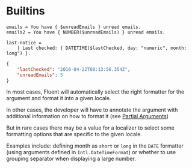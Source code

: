 # Builtins

```
emails = You have { $unreadEmails } unread emails.
emails2 = You have { NUMBER($unreadEmails) } unread emails.

last-notice =
    | Last checked: { DATETIME($lastChecked, day: "numeric", month: long") }.
```
```json
{
    "lastChecked": "2016-04-22T08:13:56.354Z",
    "unreadEmails": 5
}
```

In most cases, Fluent will automatically select the right formatter for the
argument and format it into a given locale.

In other cases, the developer will have to annotate the argument with additional
information on how to format it (see [Partial Arguments](functions.html#partial-arguments))

But in rare cases there may be a value for a localizer to select some formatting
options that are specific to the given locale.

Examples include: defining month as `short` or `long` in the `DATE`
formatter (using arguments defined in `Intl.DateTimeFormat`) or whether to use
grouping separator when displaying a large number.
